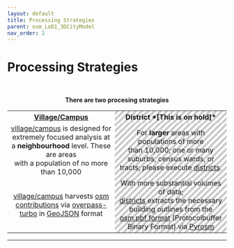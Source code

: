 ```yaml
---
layout: default
title: Processing Strategies
parent: osm_LoD1_3DCityModel
nav_order: 2
---
```


# Processing Strategies
<!-- {: .no_toc } -->
&nbsp;

<p align="center"><b>There are two procesing strategies</b></p>

<!--| [Village/Campus](https://github.com/AdrianKriger/osm_LoD1_3DCityModel/tree/main/village_campus) | [District](https://github.com/AdrianKriger/osm_LoD1_3DCityModel/tree/main/districts) *[on hold]*|
| :-----: | :-----: |
| [village/campus]((https://github.com/AdrianKriger/osm_LoD1_3DCityModel/tree/main/village_campus)) is designed for extremely focused analysis at a **neighbourhood** level. These are areas <br /> with a population of no more than 10 000| For **larger** areas with populations of more <br /> than 10 000;  one or many suburbs, census wards or tracts; please execute [districts](https://github.com/AdrianKriger/osm_LoD1_3DCityModel/tree/main/districts).|
| [village/campus]((https://github.com/AdrianKriger/osm_LoD1_3DCityModel/tree/main/village_campus)) harvests [osm contributions](https://www.openstreetmap.org/about) via [overpass-turbo](https://wiki.openstreetmap.org/wiki/Overpass_turbo) in [GeoJSON](https://geojson.org/) format| With more substantial volumes of data;<br />[districts]((https://github.com/AdrianKriger/osm_LoD1_3DCityModel/tree/main/districts)) extracts the necessary building outlines from the [osm.pbf format](https://wiki.openstreetmap.org/wiki/PBF_Format) (Protocolbuffer Binary Format) via [Pyrosm](https://pyrosm.readthedocs.io/en/latest/)|-->

<table>
  <tr>
    <th align="center"><a href="https://github.com/AdrianKriger/osm_LoD1_3DCityModel/tree/main/village_campus">Village/Campus</a></th>
    <th align="center" style="background: repeating-linear-gradient(-45deg, transparent, transparent 5px, rgba(0, 0, 0, 0.2) 5px, rgba(0, 0, 0, 0.2) 10px);">District <strong>*[This is on hold]*</strong></th>
  </tr>
  <tr>
    <td align="center"><a href="https://github.com/AdrianKriger/osm_LoD1_3DCityModel/tree/main/village_campus">village/campus</a> is designed for extremely focused analysis at a <strong>neighbourhood</strong> level. These are areas <br /> with a population of no more than 10,000</td>
    <td align="center" style="background: repeating-linear-gradient(-45deg, transparent, transparent 5px, rgba(0, 0, 0, 0.2) 5px, rgba(0, 0, 0, 0.2) 10px);">For <strong>larger</strong> areas with populations of more <br /> than 10,000; one or many suburbs, census wards, or tracts; please execute <a href="https://github.com/AdrianKriger/osm_LoD1_3DCityModel/tree/main/districts">districts</a>.</td>
  </tr>
  <tr>
    <td align="center"><a href="https://github.com/AdrianKriger/osm_LoD1_3DCityModel/tree/main/village_campus">village/campus</a> harvests <a href="https://www.openstreetmap.org/about">osm contributions</a> via <a href="https://wiki.openstreetmap.org/wiki/Overpass_turbo">overpass-turbo</a> in <a href="https://geojson.org/">GeoJSON</a> format</td>
    <td align="center" style="background: repeating-linear-gradient(-45deg, transparent, transparent 5px, rgba(0, 0, 0, 0.2) 5px, rgba(0, 0, 0, 0.2) 10px);">With more substantial volumes of data;<br /><a href="https://github.com/AdrianKriger/osm_LoD1_3DCityModel/tree/main/districts">districts</a> extracts the necessary building outlines from the <a href="https://wiki.openstreetmap.org/wiki/PBF_Format">osm.pbf format</a> (Protocolbuffer Binary Format) via <a href="https://pyrosm.readthedocs.io/en/latest/">Pyrosm</a></td>
  </tr>
</table>


<!--  Table of contents
{: .no_toc .text-delta }

<!-- |<td colspan=3><b>The reason for this is</b></td> -->
<!-- ||<b>The reason for this is</b>|| 

1. TOC
{:toc}--> 

--- 


